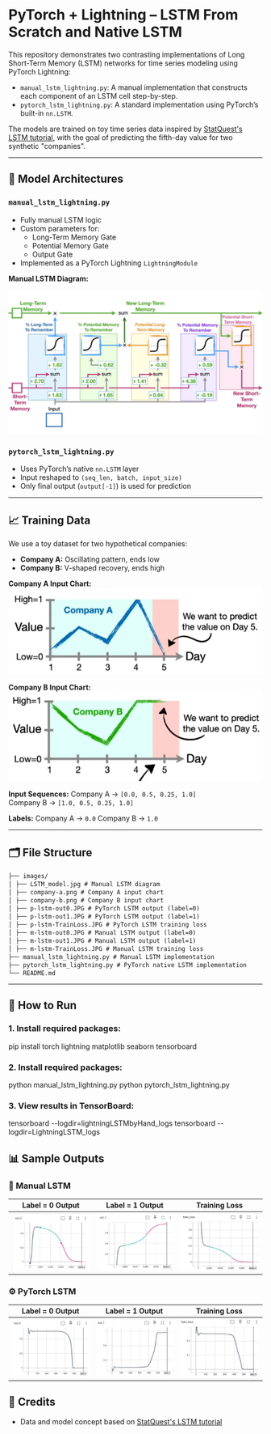 # PyTorch + Lightning – LSTM From Scratch and Native LSTM

This repository demonstrates two contrasting implementations of Long Short-Term Memory (LSTM) networks for time series modeling using PyTorch Lightning:

- `manual_lstm_lightning.py`: A manual implementation that constructs each component of an LSTM cell step-by-step.
- `pytorch_lstm_lightning.py`: A standard implementation using PyTorch’s built-in `nn.LSTM`.

The models are trained on toy time series data inspired by [StatQuest's LSTM tutorial](https://www.youtube.com/watch?v=RHGiXPuo_pI&list=PLblh5JKOoLUIxGDQs4LFFD--41Vzf-ME1&index=31), with the goal of predicting the fifth-day value for two synthetic "companies".

---

## 🧠 Model Architectures

### `manual_lstm_lightning.py`

- Fully manual LSTM logic
- Custom parameters for:
  - Long-Term Memory Gate
  - Potential Memory Gate
  - Output Gate
- Implemented as a PyTorch Lightning `LightningModule`

**Manual LSTM Diagram:**

![Manual LSTM](images/LSTM_model.jpg)

### `pytorch_lstm_lightning.py`

- Uses PyTorch’s native `nn.LSTM` layer
- Input reshaped to `(seq_len, batch, input_size)`
- Only final output (`output[-1]`) is used for prediction

---

## 📈 Training Data

We use a toy dataset for two hypothetical companies:

- **Company A:** Oscillating pattern, ends low  
- **Company B:** V-shaped recovery, ends high

**Company A Input Chart:**  
![Company A](images/company-a.png)

**Company B Input Chart:**  
![Company B](images/company-b.png)

**Input Sequences:** 
Company A → `[0.0, 0.5, 0.25, 1.0]`  
Company B → `[1.0, 0.5, 0.25, 1.0]`

**Labels:**
Company A → `0.0`
Company B → `1.0`

---

## 🗂 File Structure
```
├── images/
│ ├── LSTM_model.jpg # Manual LSTM diagram
│ ├── company-a.png # Company A input chart
│ ├── company-b.png # Company B input chart
│ ├── p-lstm-out0.JPG # PyTorch LSTM output (label=0)
│ ├── p-lstm-out1.JPG # PyTorch LSTM output (label=1)
│ ├── p-lstm-TrainLoss.JPG # PyTorch LSTM training loss
│ ├── m-lstm-out0.JPG # Manual LSTM output (label=0)
│ ├── m-lstm-out1.JPG # Manual LSTM output (label=1)
│ ├── m-lstm-TrainLoss.JPG # Manual LSTM training loss
├── manual_lstm_lightning.py # Manual LSTM implementation
├── pytorch_lstm_lightning.py # PyTorch native LSTM implementation
└── README.md
```


---

## 🚀 How to Run

### 1. Install required packages:
pip install torch lightning matplotlib seaborn tensorboard

### 2. Install required packages:
python manual_lstm_lightning.py
python pytorch_lstm_lightning.py

### 3. View results in TensorBoard:
tensorboard --logdir=lightningLSTMbyHand_logs
tensorboard --logdir=LightningLSTM_logs

## 📊 Sample Outputs

### 🔧 Manual LSTM

| Label = 0 Output | Label = 1 Output | Training Loss |
|------------------|------------------|----------------|
| ![](images/m-lstm-out0.JPG) | ![](images/m-lstm-out1.JPG) | ![](images/m-lstm-TrainLoss.JPG) |

### ⚙️ PyTorch LSTM

| Label = 0 Output | Label = 1 Output | Training Loss |
|------------------|------------------|----------------|
| ![](images/p-lstm-out0.JPG) | ![](images/p-lstm-out1.JPG) | ![](images/p-lstm-TrainLoss.JPG) |

## 📝 Credits

- Data and model concept based on [StatQuest's LSTM tutorial](https://www.youtube.com/watch?v=RHGiXPuo_pI&list=PLblh5JKOoLUIxGDQs4LFFD--41Vzf-ME1&index=31)